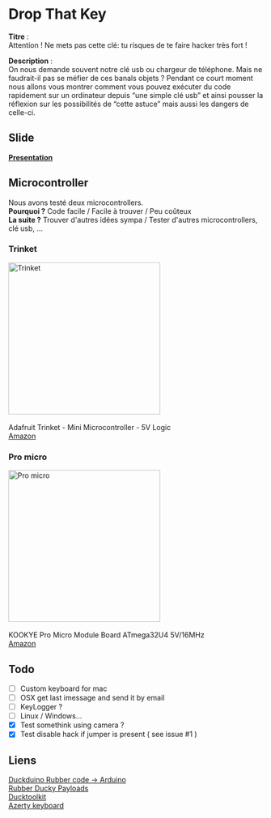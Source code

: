 # Drop That Key

**Titre** : <br>
Attention ! Ne mets pas cette clé: tu risques de te faire hacker très fort !

**Description** : <br>
On nous demande souvent notre clé usb ou chargeur de téléphone. Mais ne faudrait-il pas se méfier de ces banals objets ? Pendant ce court moment nous allons vous montrer comment vous pouvez exécuter du code rapidement sur un ordinateur depuis “une simple clé usb” et ainsi pousser la réflexion sur les possibilités de “cette astuce” mais aussi les dangers de celle-ci.

## Slide

[**Presentation**](https://slides.com/aurelienloyer/attention-hacker-fort)

## Microcontroller

Nous avons testé deux microcontrollers. <br>
**Pourquoi ?** Code facile / Facile à trouver / Peu coûteux <br>
**La suite ?** Trouver d'autres idées sympa / Tester d'autres microcontrollers, clé usb, ...

### **Trinket**

<img src="https://s3.amazonaws.com/media-p.slid.es/uploads/637110/images/4353770/trinket.png" alt="Trinket" width="300"/> <br>
<br>
Adafruit Trinket - Mini Microcontroller - 5V Logic <br>
[Amazon](https://amzn.to/2HR76pb)

### **Pro micro**

<img src="https://s3.amazonaws.com/media-p.slid.es/uploads/637110/images/4353771/pro_micro.png" alt="Pro micro" width="300"/> <br>
<br>
KOOKYE Pro Micro Module Board ATmega32U4 5V/16MHz <br>
[Amazon](https://amzn.to/2FMQd9e)

## Todo

* [ ] Custom keyboard for mac
* [ ] OSX get last imessage and send it by email
* [ ] KeyLogger ?
* [ ] Linux / Windows...
* [x] Test somethink using camera ?
* [x] Test disable hack if jumper is present ( see issue #1 )

## Liens

[Duckduino Rubber code -> Arduino](https://nurrl.github.io/Duckuino/)  
[Rubber Ducky Payloads](https://github.com/hak5darren/USB-Rubber-Ducky/wiki/Payloads)  
[Ducktoolkit](https://ducktoolkit.com/viewscript/all/)  
[Azerty keyboard](http://www.zem.fr/utiliser-mouse-keyboard-azerty-arduino-pro-micro-teensy/)
